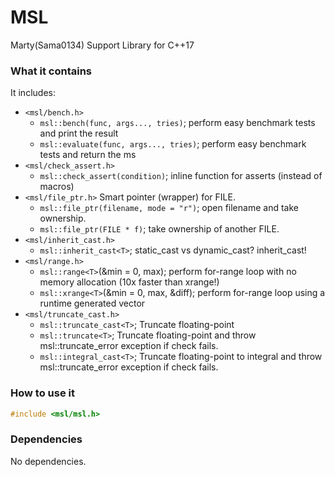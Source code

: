 # MSL
Marty(Sama0134) Support Library for C++17

### What it contains
It includes:
- `<msl/bench.h>`
	- `msl::bench(func, args..., tries)`; perform easy benchmark tests and print the result
	- `msl::evaluate(func, args..., tries)`; perform easy benchmark tests and return the ms
- `<msl/check_assert.h>`
	- `msl::check_assert(condition)`; inline function for asserts (instead of macros)
- `<msl/file_ptr.h>` Smart pointer (wrapper) for FILE.
	- `msl::file_ptr(filename, mode = "r")`; open filename and take ownership.
	- `msl::file_ptr(FILE * f)`; take ownership of another FILE.
- `<msl/inherit_cast.h>`
	- `msl::inherit_cast<T>`; static_cast vs dynamic_cast? inherit_cast!
- `<msl/range.h>`
	- `msl::range<T>`(&min = 0, max); perform for-range loop with no memory allocation (10x faster than xrange!)
	- `msl::xrange<T>`(&min = 0, max, &diff); perform for-range loop using a runtime generated vector
- `<msl/truncate_cast.h>`
	- `msl::truncate_cast<T>`; Truncate floating-point
	- `msl::truncate<T>`; Truncate floating-point and throw msl::truncate_error exception if check fails.
	- `msl::integral_cast<T>`; Truncate floating-point to integral and throw msl::truncate_error exception if check fails.

### How to use it
```cpp
#include <msl/msl.h>
```

### Dependencies
No dependencies.
